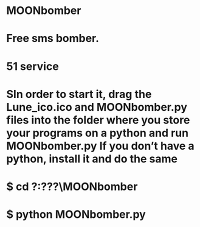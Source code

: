 # MOONbomber
# Free sms bomber.
# 51 service


# SIn order to start it, drag the Lune_ico.ico and MOONbomber.py files into the folder where you store your programs on a python and run     MOONbomber.py If you don’t have a python, install it and do the same

# $ cd ?:\?\?\?\MOONbomber
# $ python MOONbomber.py
